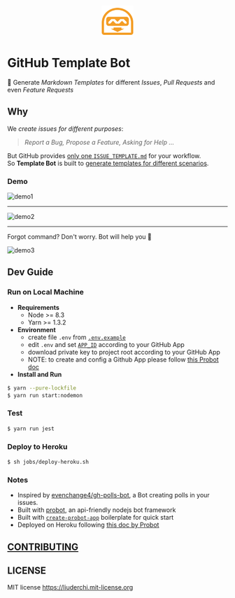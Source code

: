 <p align="center" >
  <a href="https://github.com/apps/template">
    <img height="72" src="./docs/logo.png">
  </a>
</p>


# GitHub Template Bot

<!-- TODO badges  -->

:robot: Generate *Markdown Templates* for different *Issues*, *Pull Requests* and even *Feature Requests*


## Why

We *create issues for different purposes*:

> *Report a Bug, Propose a Feature, Asking for Help ...*

But GitHub provides [only one `ISSUE_TEMPLATE.md`][gh-issue-doc] for your workflow. \
So **Template Bot** is built to [generate templates for different scenarios][prob-to-solve].


### Demo

![demo1][demo1]

---

![demo2][demo2]

---

Forgot command? Don't worry. Bot will help you :100:

<img width="650" alt="demo3" src="https://user-images.githubusercontent.com/4994705/32692267-6f6cf030-c6da-11e7-900d-f2c137ca4a1c.png">


## Dev Guide

### Run on Local Machine
  - **Requirements**
      - Node >= 8.3
      - Yarn >= 1.3.2
  - **Environment**
      - create file `.env` from [`.env.example`](.env.example)
      - edit `.env` and set [`APP_ID`](.env.example#L2) according to your GitHub App
      - download private key to project root according to your GitHub App
      - NOTE: to create and config a Github App please follow [this Probot doc][doc-gh-app]
  - **Install and Run**

```bash
$ yarn --pure-lockfile
$ yarn run start:nodemon
```

### Test

```bash
$ yarn run jest
```

### Deploy to Heroku

```bash
$ sh jobs/deploy-heroku.sh
```

### Notes

  - Inspired by [evenchange4/gh-polls-bot][gh-polls-bot], a Bot creating polls in your issues.
  - Built with [probot][probot], an api-friendly nodejs bot framework
  - Built with [`create-probot-app`][create-probot-app] boilerplate for quick start
  - Deployed on Heroku following [this doc by Probot][doc-deploy]


## [CONTRIBUTING](CONTRIBUTING.md)

<!-- ## CHANGELOG -->

## LICENSE

MIT license https://liuderchi.mit-license.org


[gh-issue-doc]: https://help.github.com/articles/creating-an-issue-template-for-your-repository/ "gh-issue-doc"
[prob-to-solve]: https://github.com/RichardLitt/knowledge/issues/9 "prob-to-solve"

[demo1]: https://user-images.githubusercontent.com/4994705/32691982-f0bc901e-c6d5-11e7-8328-2a06bedf2db6.gif "demo1"
[demo2]: https://user-images.githubusercontent.com/4994705/32692022-8b8167dc-c6d6-11e7-954c-e8fbb39b4ad0.gif "demo2"
[demo3]: https://user-images.githubusercontent.com/4994705/32692267-6f6cf030-c6da-11e7-900d-f2c137ca4a1c.png "demo3"

[doc-gh-app]: https://probot.github.io/docs/development/#configure-a-github-app "doc-gh-app"

[gh-polls-bot]: https://github.com/evenchange4/gh-polls-bot "gh-polls-bot"
[probot]: https://probot.github.io "probot"
[create-probot-app]: https://github.com/probot/create-probot-app "create-probot-app"
[doc-deploy]: https://probot.github.io/docs/deployment/#heroku "doc-deploy"
